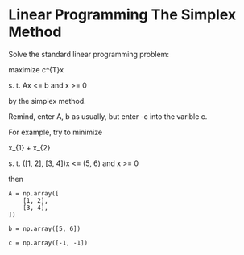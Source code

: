 # Linear Programming The Simplex Method

Solve the standard linear programming problem:

maximize c^{T}x

s. t. Ax <= b and x >= 0

by the simplex method.

Remind, enter A, b as usually, but enter -c into the varible c.

For example, try to minimize

x_{1} + x_{2}

s. t. ([1, 2], [3, 4])x <= (5, 6) and x >= 0

then

    A = np.array([
        [1, 2], 
        [3, 4],
    ])
    
    b = np.array([5, 6])
    
    c = np.array([-1, -1])
